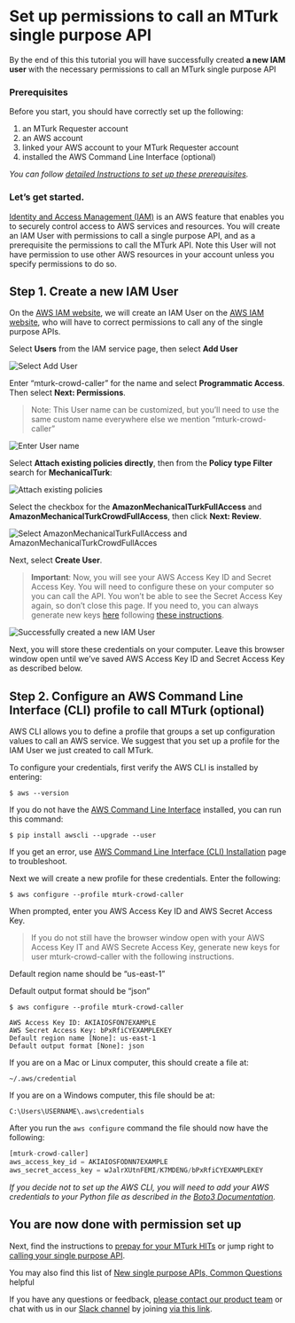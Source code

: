 # Set up permissions to call an MTurk single purpose API
By the end of this this tutorial you will have successfully created __a new IAM user__ with the necessary permissions to call an MTurk single purpose API

### Prerequisites
Before you start, you should have correctly set up the following:
1. an MTurk Requester account
1. an AWS account
1. linked your AWS account to your MTurk Requester account
1. installed the AWS Command Line Interface (optional)
 
*You can follow [detailed Instructions to set up these prerequisites].*

### Let’s get started.
[Identity and Access Management (IAM)] is an AWS feature that enables you to securely control access to AWS services and resources. You will create an IAM User with permissions to call a single purpose API, and as a prerequisite the permissions to call the MTurk API. Note this User will not have permission to use other AWS resources in your account unless you specify permissions to do so.

## Step 1. Create a new IAM User
On the [AWS IAM website], we will create an IAM User on the [AWS IAM website], who will have to correct permissions to call any of the single purpose APIs.

Select __Users__ from the IAM service page, then select __Add User__

![Select Add User][Add IAM User]

Enter “mturk-crowd-caller” for the name and select __Programmatic Access__. Then select __Next: Permissions__.

>Note: This User name can be customized, but you’ll need to use the same custom name everywhere else we mention “mturk-crowd-caller”

![Enter User name][Set User Details]

Select __Attach existing policies directly__, then from the __Policy type Filter__ search for __MechanicalTurk__:

![Attach existing policies][Attach existing policies]

Select the checkbox for the __AmazonMechanicalTurkFullAccess__ and __AmazonMechanicalTurkCrowdFullAccess__, then click __Next: Review__.

![Select AmazonMechanicalTurkFullAccess and AmazonMechanicalTurkCrowdFullAcces ][Create User]


Next, select __Create User__.
> __Important__:
> Now, you will see your AWS Access Key ID and Secret Access Key. You will need to configure these on your computer so you can call the API. You won’t be able to see the Secret Access Key again, so don’t close this page. If you need to, you can always generate new keys [here] following [these instructions].

![Successfully created a new IAM User][Final Add User]


Next, you will store these credentials on your computer. Leave this browser window open until we’ve saved AWS Access Key ID and Secret Access Key as described below.

## Step 2. Configure an AWS Command Line Interface (CLI) profile to call MTurk (optional)
AWS CLI allows you to define a profile that groups a set up configuration values to call an AWS service. We suggest that you set up a profile for the IAM User we just created to call MTurk.

To configure your credentials, first verify the AWS CLI is installed by entering:

```
$ aws --version
```

If you do not have the [AWS Command Line Interface] installed, you can run this command:

```
$ pip install awscli --upgrade --user
```

If you get an error, use [AWS Command Line Interface (CLI) Installation] page to troubleshoot.

Next we will create a new profile for these credentials. Enter the following:

```
$ aws configure --profile mturk-crowd-caller
```

When prompted, enter you AWS Access Key ID and AWS Secret Access Key.
> If you do not still have the browser window open with your AWS Access Key IT and AWS Secrete Access Key, generate new keys for user mturk-crowd-caller with the following instructions.

Default region name should be “us-east-1”

Default output format should be “json”

```
$ aws configure --profile mturk-crowd-caller 
 
AWS Access Key ID: AKIAIOSFON7EXAMPLE  
AWS Secret Access Key: bPxRfiCYEXAMPLEKEY  
Default region name [None]: us-east-1
Default output format [None]: json
```

If you are on a Mac or Linux computer, this should create a file at:

```
~/.aws/credential
```

If you are on a Windows computer, this file should be at:

```
C:\Users\USERNAME\.aws\credentials
```

After you run the ```aws configure``` command the file should now have the following:

```python
[mturk-crowd-caller]
aws_access_key_id = AKIAIOSFODNN7EXAMPLE
aws_secret_access_key = wJalrXUtnFEMI/K7MDENG/bPxRfiCYEXAMPLEKEY
```

*If you decide not to set up the AWS CLI, you will need to add your AWS credentials to your Python file as described in the [Boto3 Documentation].*

	
## You are now done with permission set up
Next, find the instructions to [prepay for your MTurk HITs] or jump right to [calling your single purpose API].

You may also find this list of [New single purpose APIs, Common Questions] helpful

If you have any questions or feedback, [please contact our product team] or chat with us in our [Slack channel] by joining [via this link].

[Add IAM User]: https://cdn-images-1.medium.com/max/1600/1*xxCDJ2YBmSeu5fLMp4WjmQ.png
[Set User Details]: https://cdn-images-1.medium.com/max/2000/1*NRstuzYkVH5GTFWZB_8_Vw.png
[Attach existing policies]: https://cdn-images-1.medium.com/max/1600/1*Gr-EaAtsbdhwOL748L69tQ.png
[Create User]: https://cdn-images-1.medium.com/max/1600/1*Q-NRT8GaLjEZ6gDTkR3xiw.png
[Final Add User]: https://s3-us-west-2.amazonaws.com/mturk-docs-media/Final_Add_User.png

[requester.mturk.com]: https://requester.mturk.com/
[portal.aws.amazon.com]: https://portal.aws.amazon.com/gp/aws/developer/registration/index.html?nc2=h_ct
[requester.mturk.com/developer]: http://requester.mturk.com/developer
[AWS Command Line Interface]: http://docs.aws.amazon.com/cli/latest/userguide/installing.html
[detailed Instructions to set up these prerequisites]: step_0_setup_accounts.md
[Identity and Access Management (IAM)]: https://aws.amazon.com/iam/
[AWS IAM website]: https://console.aws.amazon.com/iam/home?region=us-east-1#/policies
[AWS IAM website]: https://console.aws.amazon.com/iam/home?region=us-east-1#/users
[here]: https://console.aws.amazon.com/iam/home?region=us-east-1#/users/mturk-crowd-caller?section=security_credentials
[these instructions]: http://docs.aws.amazon.com/IAM/latest/UserGuide/id_credentials_access-keys.html#Using_CreateAccessKey
[AWS Command Line Interface (CLI) Installation]: https://docs.aws.amazon.com/cli/latest/userguide/installing.html
[for user mturk-crowd-caller]: https://console.aws.amazon.com/iam/home?region=us-east-1#/users/mturk-crowd-caller?section=security_credentials
[instructions]: https://docs.aws.amazon.com/IAM/latest/UserGuide/id_credentials_access-keys.html#Using_CreateAccessKey
[Boto3 Documentation]: https://boto3.readthedocs.io/en/latest/guide/configuration.html
[prepay for your MTurk HITs]: https://medium.com/@mechanicalturk/paying-for-work-from-preview-api-481ab24da26d
[calling your single purpose API]: step_2_first_task.md
[New single purpose APIs, Common Questions]: ../readme.md#what-apis-are-available
[please contact our product team]: mailto:mturk-requester-preview@amazon.com
[Slack channel]: https://amzn-mturk.slack.com/
[via this link]: https://join.slack.com/t/amzn-mturk/shared_invite/MjM4MzczOTI5MDQ3LTE1MDQ3MzU0MTItMzhlMTg2OWRhNA
